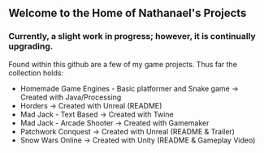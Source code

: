 ## Welcome to the Home of Nathanael's Projects
### Currently, a slight work in progress; however, it is continually upgrading.

Found within this github are a few of my game projects.
Thus far the collection holds: 
* Homemade Game Engines - Basic platformer and Snake game -> Created with Java/Processing 
* Horders -> Created with Unreal (README)
* Mad Jack - Text Based -> Created with Twine
* Mad Jack - Arcade Shooter -> Created with Gamemaker
* Patchwork Conquest -> Created with Unreal (README & Trailer)
* Snow Wars Online -> Created with Unity (README & Gameplay Video)

